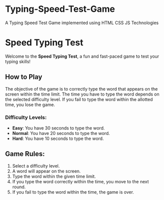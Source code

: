 # Typing-Speed-Test-Game
A Typing Speed Test Game implemented using HTML CSS JS Technologies

# Speed Typing Test

Welcome to the **Speed Typing Test**, a fun and fast-paced game to test your typing skills!

## How to Play
The objective of the game is to correctly type the word that appears on the screen within the time limit. The time you have to type the word depends on the selected difficulty level. If you fail to type the word within the allotted time, you lose the game.

### Difficulty Levels:
- **Easy**: You have 30 seconds to type the word.
- **Normal**: You have 20 seconds to type the word.
- **Hard**: You have 10 seconds to type the word.

## Game Rules:
1. Select a difficulty level.
2. A word will appear on the screen.
3. Type the word within the given time limit.
4. If you type the word correctly within the time, you move to the next round.
5. If you fail to type the word within the time, the game is over.
